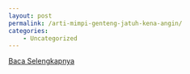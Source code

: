 ```yaml
---
layout: post
permalink: /arti-mimpi-genteng-jatuh-kena-angin/
categories:
    - Uncategorized
---
```


[Baca Selengkapnya](/06)
